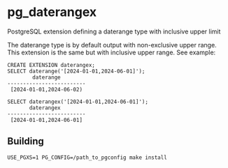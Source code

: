 # pg_daterangex
PostgreSQL extension defining a daterange type with inclusive upper limit

The daterange type is by default output with non-exclusive upper range. This extension is the same but with inclusive upper range.
See example: 

```
CREATE EXTENSION daterangex;
SELECT daterange('[2024-01-01,2024-06-01]');
        daterange        
-------------------------
 [2024-01-01,2024-06-02)

SELECT daterangex('[2024-01-01,2024-06-01]');
       daterangex        
-------------------------
 [2024-01-01,2024-06-01]
```

## Building

```
USE_PGXS=1 PG_CONFIG=/path_to_pgconfig make install
```
